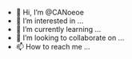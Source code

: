 - 👋 Hi, I’m @CANoeoe
- 👀 I’m interested in ...
- 🌱 I’m currently learning ...
- 💞️ I’m looking to collaborate on ...
- 📫 How to reach me ...

<!---
CANoeoe/CANoeoe is a ✨ special ✨ repository because its `README.md` (this file) appears on your GitHub profile.
You can click the Preview link to take a look at your changes.
--->
